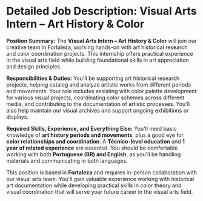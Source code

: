 # Detailed Job Description: Visual Arts Intern – Art History & Color

**Position Summary:**
The **Visual Arts Intern – Art History & Color** will join our creative team in Fortaleza, working hands-on with art historical research and color coordination projects. This internship offers practical experience in the visual arts field while building foundational skills in art appreciation and design principles.

**Responsibilities & Duties:**
You'll be supporting art historical research projects, helping catalog and analyze artistic works from different periods and movements. Your role includes assisting with color palette development for various visual projects, coordinating color schemes across different media, and contributing to the documentation of artistic processes. You'll also help maintain our visual archives and support ongoing exhibitions or displays.

**Required Skills, Experience, and Everything Else:**
You'll need basic knowledge of **art history periods and movements**, plus a good eye for **color relationships and coordination**. A **Técnico-level education** and **1 year of related experience** are essential. You should be comfortable working with both **Portuguese (BR) and English**, as you'll be handling materials and communicating in both languages.

This position is based in **Fortaleza** and requires in-person collaboration with our visual arts team. You'll gain valuable experience working with historical art documentation while developing practical skills in color theory and visual coordination that will serve your future career in the visual arts field.